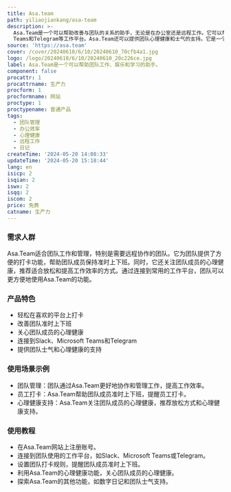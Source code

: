 ```yaml
---
title: Asa.team
path: yiliaojiankang/asa-team
description: >-
  Asa.Team是一个可以帮助改善与团队的关系的助手，无论是在办公室还是远程工作。它可以帮助团队准时上下班、追踪心理健康、连接到Slack、Microsoft
  Teams和Telegram等工作平台。Asa.Team还可以提供团队心理健康和士气的支持。它是一个数字日记，可以推荐旅程等方式来帮助团队放松和提高工作效率。
source: 'https://asa.team'
cover: /cover/20240610/6/10/20240610_70cfb4a1.jpg
logo: /logo/20240610/6/10/20240610_20c226ce.jpg
label: Asa.Team是一个可以帮助团队工作、娱乐和学习的助手。
component: false
procattr: 1
procattrname: 生产力
procform: 1
procformname: 网站
proctype: 1
proctypename: 普通产品
tags:
  - 团队管理
  - 办公效率
  - 心理健康
  - 远程工作
  - 日记
createTime: '2024-05-20 14:08:33'
updateTime: '2024-05-20 15:18:44'
lang: en
isicp: 2
isqian: 2
iswx: 2
isqq: 2
iscom: 2
price: 免费
catname: 生产力
---
```




### 需求人群
Asa.Team适合团队工作和管理，特别是需要远程协作的团队。它为团队提供了方便的打卡功能，帮助团队成员保持准时上下班。同时，它还关注团队成员的心理健康，推荐适合放松和提高工作效率的方式。通过连接到常用的工作平台，团队可以更方便地使用Asa.Team的功能。

### 产品特色
* 轻松在喜欢的平台上打卡
* 改善团队准时上下班
* 关心团队成员的心理健康
* 连接到Slack、Microsoft Teams和Telegram
* 提供团队士气和心理健康的支持

### 使用场景示例
* 团队管理：团队通过Asa.Team更好地协作和管理工作，提高工作效率。
* 员工打卡：Asa.Team帮助团队成员准时上下班，提醒员工打卡。
* 心理健康支持：Asa.Team关注团队成员的心理健康，推荐放松方式和心理健康支持。

### 使用教程
* 在Asa.Team网站上注册账号。
* 连接到团队使用的工作平台，如Slack、Microsoft Teams或Telegram。
* 设置团队打卡规则，提醒团队成员准时上下班。
* 利用Asa.Team的心理健康功能，关心团队成员的心理健康。
* 探索Asa.Team的其他功能，如数字日记和团队士气支持。

  
